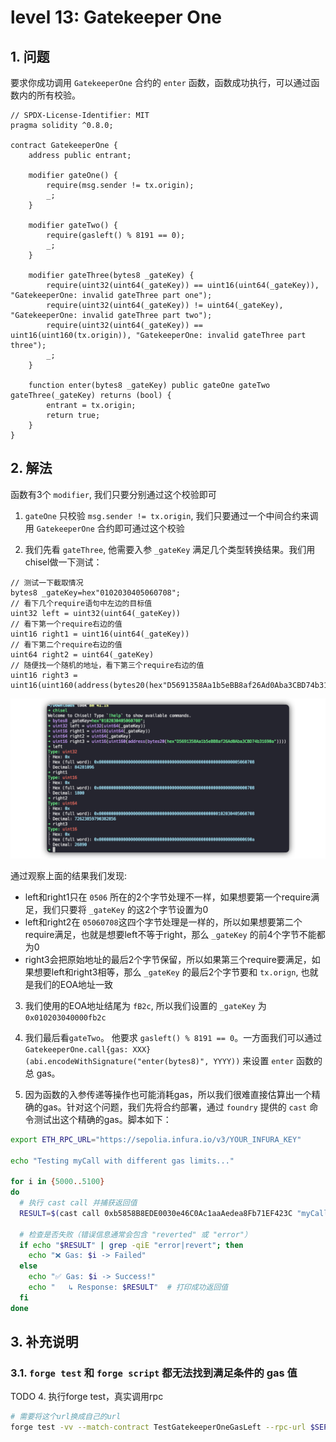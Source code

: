 # level 13: Gatekeeper One

## 1. 问题

要求你成功调用 `GatekeeperOne` 合约的 `enter` 函数，函数成功执行，可以通过函数内的所有校验。

```solidity
// SPDX-License-Identifier: MIT
pragma solidity ^0.8.0;

contract GatekeeperOne {
    address public entrant;

    modifier gateOne() {
        require(msg.sender != tx.origin);
        _;
    }

    modifier gateTwo() {
        require(gasleft() % 8191 == 0);
        _;
    }

    modifier gateThree(bytes8 _gateKey) {
        require(uint32(uint64(_gateKey)) == uint16(uint64(_gateKey)), "GatekeeperOne: invalid gateThree part one");
        require(uint32(uint64(_gateKey)) != uint64(_gateKey), "GatekeeperOne: invalid gateThree part two");
        require(uint32(uint64(_gateKey)) == uint16(uint160(tx.origin)), "GatekeeperOne: invalid gateThree part three");
        _;
    }

    function enter(bytes8 _gateKey) public gateOne gateTwo gateThree(_gateKey) returns (bool) {
        entrant = tx.origin;
        return true;
    }
}
```

## 2. 解法

函数有3个 `modifier`, 我们只要分别通过这个校验即可

1. `gateOne` 只校验 `msg.sender != tx.origin`, 我们只要通过一个中间合约来调用 `GatekeeperOne` 合约即可通过这个校验

3. 我们先看 `gateThree`, 他需要入参 `_gateKey` 满足几个类型转换结果。我们用chisel做一下测试：

```solidity
// 测试一下截取情况
bytes8 _gateKey=hex"0102030405060708";
// 看下几个require语句中左边的目标值
uint32 left = uint32(uint64(_gateKey))
// 看下第一个require右边的值
uint16 right1 = uint16(uint64(_gateKey))
// 看下第二个require右边的值
uint64 right2 = uint64(_gateKey)
// 随便找一个随机的地址，看下第三个require右边的值
uint16 right3 = uint16(uint160(address(bytes20(hex"D5691358Aa1b5eBB8af26Ad0Aba3CBD74b31690a"))))
```

![](../../resources/img/level13_gatekeeperone/cut.png)

通过观察上面的结果我们发现:

* left和right1只在 `0506` 所在的2个字节处理不一样，如果想要第一个require满足，我们只要将 `_gateKey` 的这2个字节设置为0
* left和right2在 `05060708`这四个字节处理是一样的，所以如果想要第二个require满足，也就是想要left不等于right，那么 `_gateKey` 的前4个字节不能都为0
* right3会把原始地址的最后2个字节保留，所以如果第三个require要满足，如果想要left和right3相等，那么 `_gateKey` 的最后2个字节要和 `tx.orign`, 也就是我们的EOA地址一致

3. 我们使用的EOA地址结尾为 `fB2c`, 所以我们设置的 `_gateKey` 为 `0x010203040000fb2c`

3. 我们最后看`gateTwo`。 他要求 `gasleft() % 8191 == 0`。一方面我们可以通过 `GatekeeperOne.call{gas: XXX}(abi.encodeWithSignature("enter(bytes8)", YYYY))` 来设置 `enter` 函数的总 gas。

4. 因为函数的入参传递等操作也可能消耗gas，所以我们很难直接估算出一个精确的gas。针对这个问题，我们先将合约部署，通过 `foundry` 提供的 `cast` 命令测试出这个精确的gas。脚本如下：

```bash
export ETH_RPC_URL="https://sepolia.infura.io/v3/YOUR_INFURA_KEY"

echo "Testing myCall with different gas limits..."

for i in {5000..5100}
do
  # 执行 cast call 并捕获返回值
  RESULT=$(cast call 0xb5858B8EDE0030e46C0Ac1aaAedea8Fb71EF423C "myCall(bytes8,uint256)" 0x010203040000fb2c $i --gas-limit $i --rpc-url $ETH_RPC_URL 2>&1)

  # 检查是否失败（错误信息通常会包含 "reverted" 或 "error"）
  if echo "$RESULT" | grep -qiE "error|revert"; then
    echo "❌ Gas: $i -> Failed"
  else
    echo "✅ Gas: $i -> Success!"
    echo "   ↳ Response: $RESULT"  # 打印成功返回值
  fi
done
```



## 3. 补充说明

### 3.1. `forge test` 和 `forge script` 都无法找到满足条件的 gas 值

TODO
4. 执行forge test，真实调用rpc

```bash
# 需要将这个url换成自己的url
forge test -vv --match-contract TestGatekeeperOneGasLeft --rpc-url $SEPOLIA_RPC_URL
```